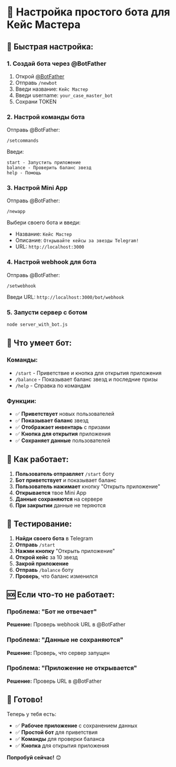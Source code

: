 # 🤖 Настройка простого бота для Кейс Мастера

## 🚀 **Быстрая настройка:**

### 1. **Создай бота через @BotFather**
1. Открой [@BotFather](https://t.me/BotFather)
2. Отправь `/newbot`
3. Введи название: `Кейс Мастер`
4. Введи username: `your_case_master_bot`
5. Сохрани TOKEN

### 2. **Настрой команды бота**
Отправь @BotFather:
```
/setcommands
```
Введи:
```
start - Запустить приложение
balance - Проверить баланс звезд
help - Помощь
```

### 3. **Настрой Mini App**
Отправь @BotFather:
```
/newapp
```
Выбери своего бота и введи:
- Название: `Кейс Мастер`
- Описание: `Открывайте кейсы за звезды Telegram!`
- URL: `http://localhost:3000`

### 4. **Настрой webhook для бота**
Отправь @BotFather:
```
/setwebhook
```
Введи URL: `http://localhost:3000/bot/webhook`

### 5. **Запусти сервер с ботом**
```bash
node server_with_bot.js
```

## 🎯 **Что умеет бот:**

### **Команды:**
- `/start` - Приветствие и кнопка для открытия приложения
- `/balance` - Показывает баланс звезд и последние призы
- `/help` - Справка по командам

### **Функции:**
- ✅ **Приветствует** новых пользователей
- ✅ **Показывает баланс** звезд
- ✅ **Отображает инвентарь** с призами
- ✅ **Кнопка для открытия** приложения
- ✅ **Сохраняет данные** пользователей

## 🔧 **Как работает:**

1. **Пользователь отправляет** `/start` боту
2. **Бот приветствует** и показывает баланс
3. **Пользователь нажимает** кнопку "Открыть приложение"
4. **Открывается** твое Mini App
5. **Данные сохраняются** на сервере
6. **При закрытии** данные не теряются

## 📱 **Тестирование:**

1. **Найди своего бота** в Telegram
2. **Отправь** `/start`
3. **Нажми кнопку** "Открыть приложение"
4. **Открой кейс** за 10 звезд
5. **Закрой приложение**
6. **Отправь** `/balance` боту
7. **Проверь**, что баланс изменился

## 🆘 **Если что-то не работает:**

### **Проблема: "Бот не отвечает"**
**Решение:** Проверь webhook URL в @BotFather

### **Проблема: "Данные не сохраняются"**
**Решение:** Проверь, что сервер запущен

### **Проблема: "Приложение не открывается"**
**Решение:** Проверь URL в @BotFather

## 🎉 **Готово!**

Теперь у тебя есть:
- ✅ **Рабочее приложение** с сохранением данных
- ✅ **Простой бот** для приветствия
- ✅ **Команды** для проверки баланса
- ✅ **Кнопка** для открытия приложения

**Попробуй сейчас!** 😊
